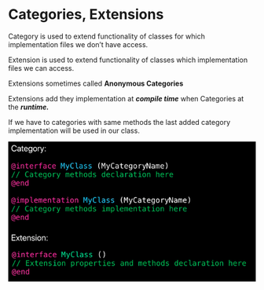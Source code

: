 # Categories, Extensions

Category is used to extend functionality of classes for which implementation files we don’t have access.

Extension is used to extend functionality of classes which implementation files we can access.

Extensions sometimes called **Anonymous Categories**

Extensions add they implementation at ***compile time*** when Categories at the ***runtime.***

If we have to categories with same methods the last added category implementation will be used in our class.

![](Categories,%20Extensions/Category.png)